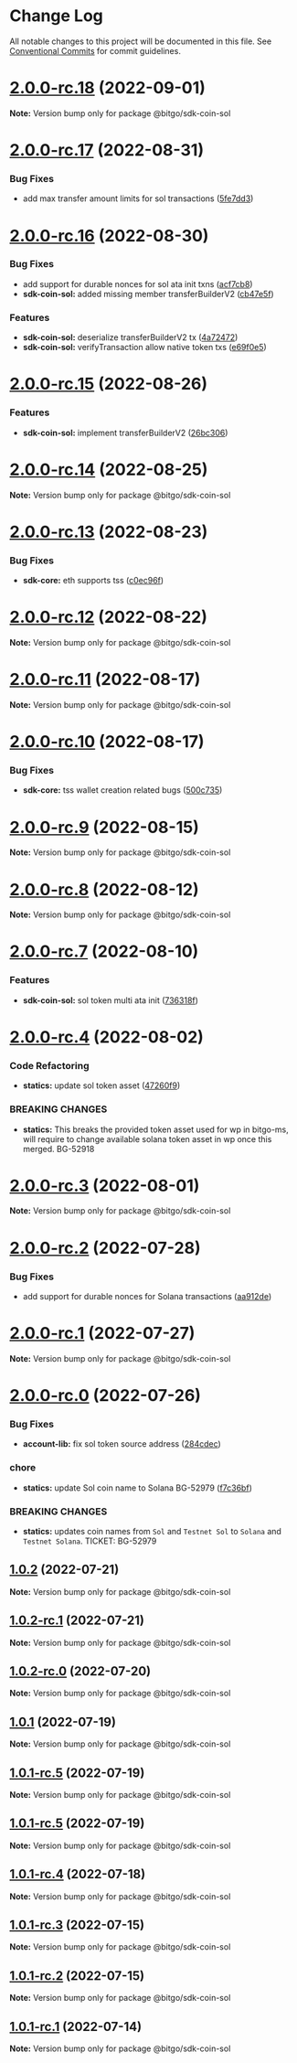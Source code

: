 # Change Log

All notable changes to this project will be documented in this file.
See [Conventional Commits](https://conventionalcommits.org) for commit guidelines.

# [2.0.0-rc.18](https://github.com/BitGo/BitGoJS/compare/@bitgo/sdk-coin-sol@2.0.0-rc.17...@bitgo/sdk-coin-sol@2.0.0-rc.18) (2022-09-01)

**Note:** Version bump only for package @bitgo/sdk-coin-sol





# [2.0.0-rc.17](https://github.com/BitGo/BitGoJS/compare/@bitgo/sdk-coin-sol@2.0.0-rc.16...@bitgo/sdk-coin-sol@2.0.0-rc.17) (2022-08-31)


### Bug Fixes

* add max transfer amount limits for sol transactions ([5fe7dd3](https://github.com/BitGo/BitGoJS/commit/5fe7dd384511586f27f7541edc4f0a70407d8175))





# [2.0.0-rc.16](https://github.com/BitGo/BitGoJS/compare/@bitgo/sdk-coin-sol@2.0.0-rc.15...@bitgo/sdk-coin-sol@2.0.0-rc.16) (2022-08-30)


### Bug Fixes

* add support for durable nonces for sol ata init txns ([acf7cb8](https://github.com/BitGo/BitGoJS/commit/acf7cb86c16d58c735f623b7e6df34628f25ac01))
* **sdk-coin-sol:** added missing member transferBuilderV2 ([cb47e5f](https://github.com/BitGo/BitGoJS/commit/cb47e5f26e019386d693a08a41b0c93c22c7a1e6))


### Features

* **sdk-coin-sol:** deserialize transferBuilderV2 tx ([4a72472](https://github.com/BitGo/BitGoJS/commit/4a724725c46c8d3472e4e41e98109f057845f3c9))
* **sdk-coin-sol:** verifyTransaction allow native token txs ([e69f0e5](https://github.com/BitGo/BitGoJS/commit/e69f0e5fee560bf661b63d7082b2ab49e1712ebb))





# [2.0.0-rc.15](https://github.com/BitGo/BitGoJS/compare/@bitgo/sdk-coin-sol@2.0.0-rc.14...@bitgo/sdk-coin-sol@2.0.0-rc.15) (2022-08-26)


### Features

* **sdk-coin-sol:** implement transferBuilderV2 ([26bc306](https://github.com/BitGo/BitGoJS/commit/26bc30616ad0b4d5a81e6bd1665fd3b61ee97cf0))





# [2.0.0-rc.14](https://github.com/BitGo/BitGoJS/compare/@bitgo/sdk-coin-sol@2.0.0-rc.13...@bitgo/sdk-coin-sol@2.0.0-rc.14) (2022-08-25)

**Note:** Version bump only for package @bitgo/sdk-coin-sol





# [2.0.0-rc.13](https://github.com/BitGo/BitGoJS/compare/@bitgo/sdk-coin-sol@2.0.0-rc.12...@bitgo/sdk-coin-sol@2.0.0-rc.13) (2022-08-23)


### Bug Fixes

* **sdk-core:** eth supports tss ([c0ec96f](https://github.com/BitGo/BitGoJS/commit/c0ec96fac7c5b4131d4f32d09463a78c0e1f8900))





# [2.0.0-rc.12](https://github.com/BitGo/BitGoJS/compare/@bitgo/sdk-coin-sol@2.0.0-rc.11...@bitgo/sdk-coin-sol@2.0.0-rc.12) (2022-08-22)

**Note:** Version bump only for package @bitgo/sdk-coin-sol





# [2.0.0-rc.11](https://github.com/BitGo/BitGoJS/compare/@bitgo/sdk-coin-sol@2.0.0-rc.10...@bitgo/sdk-coin-sol@2.0.0-rc.11) (2022-08-17)

**Note:** Version bump only for package @bitgo/sdk-coin-sol





# [2.0.0-rc.10](https://github.com/BitGo/BitGoJS/compare/@bitgo/sdk-coin-sol@2.0.0-rc.9...@bitgo/sdk-coin-sol@2.0.0-rc.10) (2022-08-17)


### Bug Fixes

* **sdk-core:** tss wallet creation related bugs ([500c735](https://github.com/BitGo/BitGoJS/commit/500c73527edd902b65cfd784ea1022a21e0f6319))





# [2.0.0-rc.9](https://github.com/BitGo/BitGoJS/compare/@bitgo/sdk-coin-sol@2.0.0-rc.8...@bitgo/sdk-coin-sol@2.0.0-rc.9) (2022-08-15)

**Note:** Version bump only for package @bitgo/sdk-coin-sol





# [2.0.0-rc.8](https://github.com/BitGo/BitGoJS/compare/@bitgo/sdk-coin-sol@2.0.0-rc.7...@bitgo/sdk-coin-sol@2.0.0-rc.8) (2022-08-12)

**Note:** Version bump only for package @bitgo/sdk-coin-sol





# [2.0.0-rc.7](https://github.com/BitGo/BitGoJS/compare/@bitgo/sdk-coin-sol@2.0.0-rc.6...@bitgo/sdk-coin-sol@2.0.0-rc.7) (2022-08-10)


### Features

* **sdk-coin-sol:** sol token multi ata init ([736318f](https://github.com/BitGo/BitGoJS/commit/736318fff36f074fa841b97f3bc0c8cd95fae001))





# [2.0.0-rc.4](https://github.com/BitGo/BitGoJS/compare/@bitgo/sdk-coin-sol@2.0.0-rc.3...@bitgo/sdk-coin-sol@2.0.0-rc.4) (2022-08-02)


### Code Refactoring

* **statics:** update sol token asset ([47260f9](https://github.com/BitGo/BitGoJS/commit/47260f9dd768ee29ce96df3abce58c3abbdb0e1b))


### BREAKING CHANGES

* **statics:** This breaks the provided token asset used for wp in bitgo-ms,
will require to change available solana token asset in wp once this merged.
BG-52918





# [2.0.0-rc.3](https://github.com/BitGo/BitGoJS/compare/@bitgo/sdk-coin-sol@2.0.0-rc.2...@bitgo/sdk-coin-sol@2.0.0-rc.3) (2022-08-01)

**Note:** Version bump only for package @bitgo/sdk-coin-sol





# [2.0.0-rc.2](https://github.com/BitGo/BitGoJS/compare/@bitgo/sdk-coin-sol@2.0.0-rc.1...@bitgo/sdk-coin-sol@2.0.0-rc.2) (2022-07-28)


### Bug Fixes

* add support for durable nonces for Solana transactions ([aa912de](https://github.com/BitGo/BitGoJS/commit/aa912de0ade40df835c3e0e8077b5ea0ac660d0a))





# [2.0.0-rc.1](https://github.com/BitGo/BitGoJS/compare/@bitgo/sdk-coin-sol@2.0.0-rc.0...@bitgo/sdk-coin-sol@2.0.0-rc.1) (2022-07-27)

**Note:** Version bump only for package @bitgo/sdk-coin-sol





# [2.0.0-rc.0](https://github.com/BitGo/BitGoJS/compare/@bitgo/sdk-coin-sol@1.0.2...@bitgo/sdk-coin-sol@2.0.0-rc.0) (2022-07-26)


### Bug Fixes

* **account-lib:** fix sol token source address ([284cdec](https://github.com/BitGo/BitGoJS/commit/284cdec5dc2c7ccf7f27feebd900824f1ac6d2a2))


### chore

* **statics:** update Sol coin name to Solana BG-52979 ([f7c36bf](https://github.com/BitGo/BitGoJS/commit/f7c36bf206330d317d39c11fa22fbdf638870d60))


### BREAKING CHANGES

* **statics:** updates coin names from `Sol` and `Testnet Sol` to `Solana` and `Testnet Solana`.
TICKET: BG-52979





## [1.0.2](https://github.com/BitGo/BitGoJS/compare/@bitgo/sdk-coin-sol@1.0.2-rc.1...@bitgo/sdk-coin-sol@1.0.2) (2022-07-21)

**Note:** Version bump only for package @bitgo/sdk-coin-sol





## [1.0.2-rc.1](https://github.com/BitGo/BitGoJS/compare/@bitgo/sdk-coin-sol@1.0.2-rc.0...@bitgo/sdk-coin-sol@1.0.2-rc.1) (2022-07-21)

**Note:** Version bump only for package @bitgo/sdk-coin-sol





## [1.0.2-rc.0](https://github.com/BitGo/BitGoJS/compare/@bitgo/sdk-coin-sol@1.0.1...@bitgo/sdk-coin-sol@1.0.2-rc.0) (2022-07-20)

**Note:** Version bump only for package @bitgo/sdk-coin-sol





## [1.0.1](https://github.com/BitGo/BitGoJS/compare/@bitgo/sdk-coin-sol@1.0.1-rc.5...@bitgo/sdk-coin-sol@1.0.1) (2022-07-19)

**Note:** Version bump only for package @bitgo/sdk-coin-sol





## [1.0.1-rc.5](https://github.com/BitGo/BitGoJS/compare/@bitgo/sdk-coin-sol@1.0.1-rc.3...@bitgo/sdk-coin-sol@1.0.1-rc.5) (2022-07-19)

**Note:** Version bump only for package @bitgo/sdk-coin-sol

## [1.0.1-rc.5](https://github.com/BitGo/BitGoJS/compare/@bitgo/sdk-coin-sol@1.0.1-rc.3...@bitgo/sdk-coin-sol@1.0.1-rc.5) (2022-07-19)

**Note:** Version bump only for package @bitgo/sdk-coin-sol

## [1.0.1-rc.4](https://github.com/BitGo/BitGoJS/compare/@bitgo/sdk-coin-sol@1.0.1-rc.3...@bitgo/sdk-coin-sol@1.0.1-rc.4) (2022-07-18)

**Note:** Version bump only for package @bitgo/sdk-coin-sol

## [1.0.1-rc.3](https://github.com/BitGo/BitGoJS/compare/@bitgo/sdk-coin-sol@1.0.1-rc.2...@bitgo/sdk-coin-sol@1.0.1-rc.3) (2022-07-15)

**Note:** Version bump only for package @bitgo/sdk-coin-sol

## [1.0.1-rc.2](https://github.com/BitGo/BitGoJS/compare/@bitgo/sdk-coin-sol@1.0.1-rc.0...@bitgo/sdk-coin-sol@1.0.1-rc.2) (2022-07-15)

**Note:** Version bump only for package @bitgo/sdk-coin-sol

## [1.0.1-rc.1](https://github.com/BitGo/BitGoJS/compare/@bitgo/sdk-coin-sol@1.0.1-rc.0...@bitgo/sdk-coin-sol@1.0.1-rc.1) (2022-07-14)

**Note:** Version bump only for package @bitgo/sdk-coin-sol
